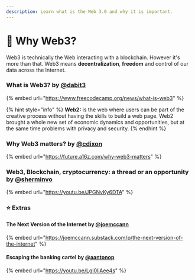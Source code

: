 ```yaml
---
description: Learn what is the Web 3.0 and why it is important.
---
```


# 🤔 Why Web3?

Web3 is technically the Web interacting with a blockchain. However it's more than that. Web3 means **decentralization**, **freedom** and control of our data across the Internet.

### What is Web3? by [@dabit3](https://twitter.com/dabit3)

{% embed url="https://www.freecodecamp.org/news/what-is-web3" %}

{% hint style="info" %}
**Web2:** is the web where users can be part of the creative process without having the skills to build a web page. Web2 brought a whole new set of economic dynamics and opportunities, but at the same time problems with privacy and security.
{% endhint %}

### Why Web3 matters? by [@cdixon](https://twitter.com/cdixon)

{% embed url="https://future.a16z.com/why-web3-matters" %}

### Web3, Blockchain, cryptocurrency: a thread or an opportunity by [@sherminvo](https://twitter.com/sherminvo)

{% embed url="https://youtu.be/JPGNvKy6DTA" %}

### ⭐️ Extras

#### The Next Version of the Internet by [@joemccann](https://twitter.com/joemccann)

{% embed url="https://joemccann.substack.com/p/the-next-version-of-the-internet" %}

#### Escaping the banking cartel by [@aantonop](https://twitter.com/aantonop)

{% embed url="https://youtu.be/LgI0liAee4s" %}
